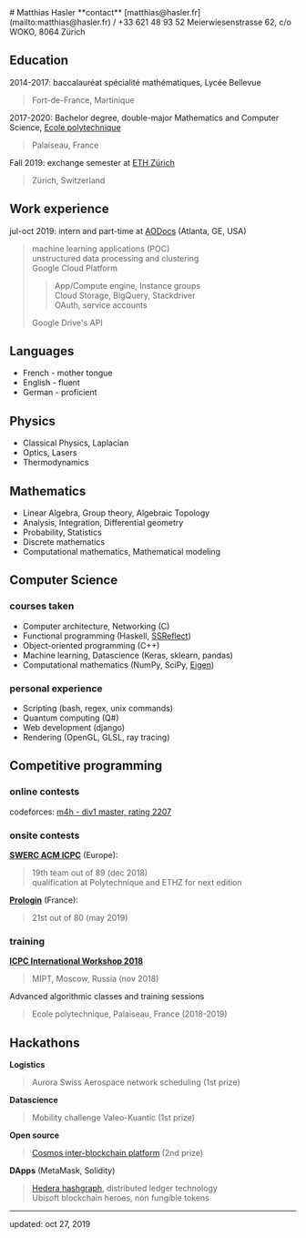 <div class=col>
# Matthias Hasler
**contact**  
[matthias@hasler.fr](mailto:matthias@hasler.fr) /
+33 621 48 93 52  
Meierwiesenstrasse 62, c/o WOKO, 8064 Zürich

## Education
2014-2017: baccalauréat spécialité mathématiques, Lycée Bellevue

> Fort-de-France, Martinique

2017-2020: Bachelor degree, double-major Mathematics and Computer Science,
[Ecole polytechnique][lix]

> Palaiseau, France

Fall 2019: exchange semester at [ETH Zürich][eth]

> Zürich, Switzerland

## Work experience
jul-oct 2019: intern and part-time at [AODocs][ao] (Atlanta, GE, USA)

> machine learning applications (POC)  
> unstructured data processing and clustering  
> Google Cloud Platform
>
> > App/Compute engine, Instance groups  
> > Cloud Storage, BigQuery, Stackdriver  
> > OAuth, service accounts
>
> Google Drive's API  

## Languages
- French - mother tongue
- English - fluent
- German - proficient

## Physics
- Classical Physics, Laplacian
- Optics, Lasers
- Thermodynamics

## Mathematics
- Linear Algebra, Group theory, Algebraic Topology
- Analysis, Integration, Differential geometry
- Probability, Statistics
- Discrete mathematics
- Computational mathematics, Mathematical modeling

</div><div class=col>

## Computer Science
### courses taken
- Computer architecture, Networking (C)
- Functional programming (Haskell, [SSReflect][ssr])
- Object-oriented programming (C++)
- Machine learning, Datascience (Keras, sklearn, pandas)
- Computational mathematics (NumPy, SciPy, [Eigen][eigen])

### personal experience
- Scripting (bash, regex, unix commands)
- Quantum computing (Q#)
- Web development (django)
- Rendering (OpenGL, GLSL, ray tracing)

## Competitive programming
### online contests
codeforces: [m4h - div1 master, rating 2207][cf]

### onsite contests
[**SWERC ACM ICPC**][swerc] (Europe):

> 19th team out of 89 (dec 2018)  
> qualification at Polytechnique and ETHZ for next edition

[**Prologin**][prologin] (France):

> 21st out of 80 (may 2019)

### training
[**ICPC International Workshop 2018**][icpciw]

> MIPT, Moscow, Russia (nov 2018)

Advanced algorithmic classes and training sessions

> Ecole polytechnique, Palaiseau, France (2018-2019)

## Hackathons
**Logistics**

> Aurora Swiss Aerospace network scheduling (1st prize)

**Datascience**

> Mobility challenge Valeo-Kuantic (1st prize)

**Open source**

> [Cosmos inter-blockchain platform][cosmos] (2nd prize)

**DApps** (MetaMask, Solidity)

> [Hedera hashgraph][hedera], distributed ledger technology  
> Ubisoft blockchain heroes, non fungible tokens

[ao]: https://www.aodocs.com/
[cf]: https://codeforces.com/profile/m4h
[lix]: https://www.polytechnique.edu/en
[eth]: https://ethz.ch/en.html
[ssr]: https://coq.inria.fr/refman/proof-engine/ssreflect-proof-language.html
[eigen]: http://eigen.tuxfamily.org/
[swerc]: https://swerc.eu/
[icpciw]: https://it-edu.com/pages/workshops/?lang=en
[cosmos]: https://cosmos.network/
[hedera]: https://www.hedera.com/
[prologin]: https://prologin.org/

---
updated: oct 27, 2019
</div>

